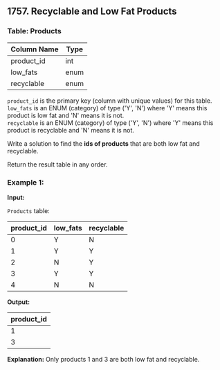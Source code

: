 ## 1757. Recyclable and Low Fat Products

### Table: Products

| Column Name | Type  |
|-------------|-------|
| product_id  | int   |
| low_fats    | enum  |
| recyclable  | enum  |

`product_id` is the primary key (column with unique values) for this table.  
`low_fats` is an ENUM (category) of type ('Y', 'N') where 'Y' means this product is low fat and 'N' means it is not.  
`recyclable` is an ENUM (category) of type ('Y', 'N') where 'Y' means this product is recyclable and 'N' means it is not.

Write a solution to find the **ids of products** that are both low fat and recyclable.

Return the result table in any order.

### Example 1:

**Input:**

`Products` table:

| product_id | low_fats | recyclable |
|------------|----------|------------|
| 0          | Y        | N          |
| 1          | Y        | Y          |
| 2          | N        | Y          |
| 3          | Y        | Y          |
| 4          | N        | N          |

**Output:**

| product_id |
|------------|
| 1          |
| 3          |

**Explanation:** Only products 1 and 3 are both low fat and recyclable.
